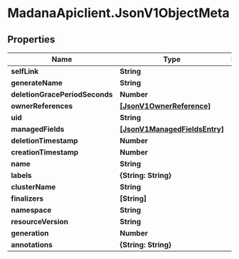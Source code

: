 # MadanaApiclient.JsonV1ObjectMeta

## Properties

Name | Type | Description | Notes
------------ | ------------- | ------------- | -------------
**selfLink** | **String** |  | [optional] 
**generateName** | **String** |  | [optional] 
**deletionGracePeriodSeconds** | **Number** |  | [optional] 
**ownerReferences** | [**[JsonV1OwnerReference]**](JsonV1OwnerReference.md) |  | [optional] 
**uid** | **String** |  | [optional] 
**managedFields** | [**[JsonV1ManagedFieldsEntry]**](JsonV1ManagedFieldsEntry.md) |  | [optional] 
**deletionTimestamp** | **Number** |  | [optional] 
**creationTimestamp** | **Number** |  | [optional] 
**name** | **String** |  | [optional] 
**labels** | **{String: String}** |  | [optional] 
**clusterName** | **String** |  | [optional] 
**finalizers** | **[String]** |  | [optional] 
**namespace** | **String** |  | [optional] 
**resourceVersion** | **String** |  | [optional] 
**generation** | **Number** |  | [optional] 
**annotations** | **{String: String}** |  | [optional] 


